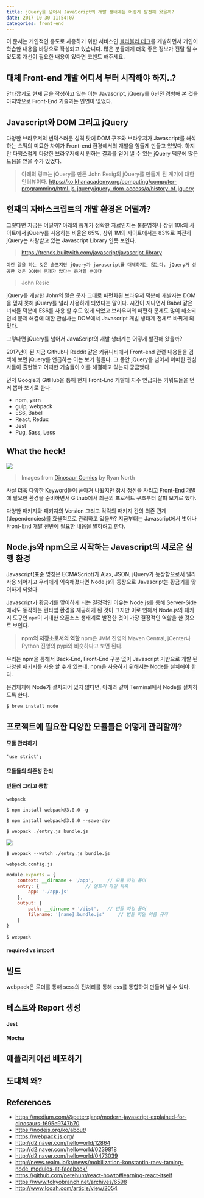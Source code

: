 ```yaml
---
title: jQuery를 넘어서 JavaScript의 개발 생태계는 어떻게 발전해 왔을까?
date: 2017-10-30 11:54:07
categories: front-end
---
```


이 문서는 개인적인 용도로 사용하기 위한 서비스인 [블라블라 테크](http://blahblah.tech)를 개발하면서 개인이 학습한 내용을 바탕으로 작성되고 있습니다. 많은 분들에게 더욱 좋은 정보가 전달 될 수 있도록 개선이 필요한 내용이 있다면 코멘트 해주세요.

## 대체 Front-end 개발 어디서 부터 시작해야 하지..?

안타깝게도 현재 글을 작성하고 있는 이는 Javascript, jQuery를 6년전 경험해 본 것을 마지막으로 Front-End 기술과는 인연이 없었다.

## Javascript와 DOM 그리고 jQuery

다양한 브라우저의 변덕스러운 성격 탓에 DOM 구조와 브라우저가 Javascript를 해석하는 스펙의 미묘한 차이가 Front-end 환경에서의 개발을 힘들게 만들고 있었다. 하지만 다행스럽게 다양한 브라우저에서 원하는 결과를 얻어 낼 수 있는 jQuery 덕분에 많은 도움을 얻을 수가 있었다.

> 아래의 링크는 jQuery를 만든 John Resig의 jQuery를 만들게 된 계기에 대한 인터뷰이다.
https://ko.khanacademy.org/computing/computer-programming/html-js-jquery/jquery-dom-access/a/history-of-jquery

## 현재의 자바스크립트의 개발 환경은 어떨까?

그렇다면 지금은 어떨까? 아래의 통계가 정확한 자료인지는 불분명하나 상위 10k의 사이트에서 jQuery를 사용하는 비율은 65%, 상위 1M의 사이트에서는 83%로 여전히 jQuery는 사랑받고 있는 Javascript Library 인듯 보인다.

> https://trends.builtwith.com/javascript/javascript-library


```
이런 말을 하는 것은 슬프지만 jQuery가 javascript를 대체하지는 않는다. jQuery가 성공한 것은 DOM이 문제가 많다는 증거일 뿐이다
```
> John Resic

jQuery를 개발한 John의 말은 문자 그대로 파편화된 브라우저 덕분에 개발자는 DOM을 믿지 못해 jQuery를 널리 사용하게 되었다는 말이다. 시간이 지나면서 Babel 같은 녀석들 덕분에 ES6를 사용 할 수도 있게 되었고 브라우저의 파편화 문제도 많이 해소되면서 문제 해결에 대한 관심사는 DOM에서 Javascript 개발 생태계 전체로 바뀌게 되었다. 

그렇다면 jQuery를 넘어서 JavaScript의 개발 생태계는 어떻게 발전해 왔을까?

2017년이 된 지금 Github나 Reddit 같은 커뮤니티에서 Front-end 관련 내용들을 검색해 보면 jQuery를 언급하는 이는 보기 힘들다. 그 동안 jQuery를 넘어서 어떠한 관심사들이 출현했고 어떠한 기술들이 이를 해결하고 있는지 궁금했다.

먼저 Google과 GitHub을 통해 현재 Front-End 개발에 자주 언급되는 키워드들을 먼저 뽑아 보기로 한다. 

- npm, yarn
- gulp, webpack
- ES6, Babel
- React, Redux
- Jest
- Pug, Sass, Less

## What the heck!

<img src='https://cdn-images-1.medium.com/max/800/1*H8PH-HaV43gZyBJz0mJHxA.png' />

> Images from [Dinosaur Comics](http://www.qwantz.com/) by Ryan North


사실 더욱 다양한 Keyword들이 쏟아져 나왔지만 잠시 정신을 차리고 Front-End 개발에 필요한 환경을 준비하면서 Github에서 최근의 프로젝트 구조부터 살펴 보기로 했다.

다양한 패키지와 패키지의 Version 그리고 각각의 패키지 간의 의존 관계(dependencies)를 효율적으로 관리하고 있을까? 지금부터는 Javascript에서 벗어나 Front-End 개발 전반에 필요한 내용을 말하려고 한다.

## Node.js와 npm으로 시작하는 Javascript의 새로운 실행 환경

Javascript(표준 명칭은 ECMAScript)가 Ajax, JSON, jQuery가 등장함으로서 널리 사용 되어지고 우리에게 익숙해졌다면 Node.js의 등장으로 Javascript는 황금기를 맞이하게 되었다.

Javascript가 황금기를 맞이하게 되는 결정적인 이유는 Node.js를 통해 Server-Side에서도 동작하는 런타임 환경을 제공하게 된 것이 크지만 이로 인해서 Node.js의 패키지 도구인 `npm`이 거대한 오픈소스 생태계로 발전한 것이 가장 결정적인 역할을 한 것으로 보인다.

> **npm의 저장소로서의 역할**
npm은 JVM 진영의 Maven Central, jCenter나 Python 진영의 pypi와 비슷하다고 보면 된다.

우리는 npm을 통해서 Back-End, Front-End 구분 없이 Javascript 기반으로 개발 된 다양한 패키지를 사용 할 수가 있는데, npm을 사용하기 위해서는 Node를 설치해야 한다. 

운영체제에 Node가 설치되어 있지 않다면, 아래와 같이 Terminal에서 Node를 설치하도록 한다.

```shell
$ brew install node
```

## 프로젝트에 필요한 다양한 모듈들은 어떻게 관리할까?

#### 모듈 관리하기

```
'use strict';
```

#### 모듈들의 의존성 관리

#### 번들러 그리고 통합

`webpack`

```
$ npm install webpack@3.0.0 -g
```

```
$ npm install webpack@3.0.0 --save-dev
```

```
$ webpack ./entry.js bundle.js
```

<img src='http://d2.naver.com/content/images/2016/02/webpack-1.png' />

```
$ webpack --watch ./entry.js bundle.js
```

`webpack.config.js`

```javascript
module.exports = {  
    context: __dirname + '/app',	 // 모듈 파일 폴더
    entry: { 				 // 엔트리 파일 목록
        app: './app.js' 
    },
    output: {
        path: __dirname + '/dist',	 // 번들 파일 폴더
        filename: '[name].bundle.js'     // 번들 파일 이름 규칙
    }
}
```

```
$ webpack
```

#### required vs import

## 빌드

webpack은 로더를 통해 scss의 전처리를 통해 css를 통합하여 만들어 낼 수 있다.

## 테스트와 Report 생성

#### Jest

#### Mocha

## 애플리케이션 배포하기

## 도대체 왜?

## References

- https://medium.com/@peterxjang/modern-javascript-explained-for-dinosaurs-f695e9747b70
- https://nodejs.org/ko/about/
- https://webpack.js.org/
- http://d2.naver.com/helloworld/12864
- http://d2.naver.com/helloworld/0239818
- http://d2.naver.com/helloworld/0473039
- http://news.realm.io/kr/news/mobilization-konstantin-raev-taming-node_modules-at-facebook/
- https://github.com/petehunt/react-howto#learning-react-itself
- https://www.tokyobranch.net/archives/6598
- http://www.looah.com/article/view/2054